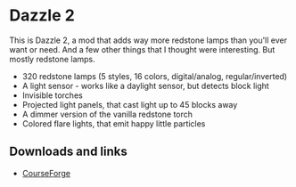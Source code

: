 # Dazzle 2
This is Dazzle 2, a mod that adds way more redstone lamps than you'll ever want or need. And a few other things that I thought were interesting. But mostly redstone lamps.

- 320 redstone lamps (5 styles, 16 colors, digital/analog, regular/inverted)
- A light sensor - works like a daylight sensor, but detects block light
- Invisible torches
- Projected light panels, that cast light up to 45 blocks away
- A dimmer version of the vanilla redstone torch
- Colored flare lights, that emit happy little particles

## Downloads and links
- [CourseForge](https://www.curseforge.com/minecraft/mc-mods/dazzle-2)